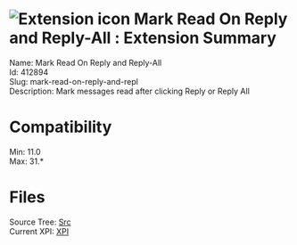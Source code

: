 # ![Extension icon](https://addons.thunderbird.net/user-media/addon_icons/412/412894-64.png?modified=1384593626) Mark Read On Reply and Reply-All : Extension Summary

Name: Mark Read On Reply and Reply-All  
Id: 412894  
Slug: mark-read-on-reply-and-repl  
Description: Mark messages read after clicking Reply or Reply All
  

# Compatibility
Min: 11.0  
Max: 31.*  

# Files

Source Tree: [Src](C:/Dev/Thunderbird/ThunderKdB/xall/xOther/412894-mark-read-on-reply-and-repl/src)  
Current XPI: [XPI](C:/Dev/Thunderbird/ThunderKdB/xall/xOther/412894-mark-read-on-reply-and-repl/xpi)  



